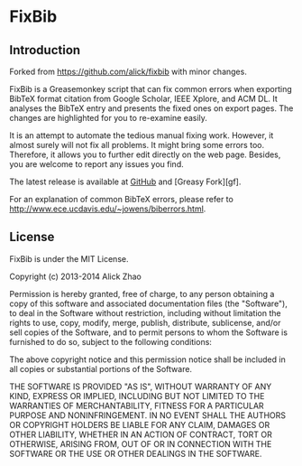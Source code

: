 # FixBib
## Introduction

Forked from https://github.com/alick/fixbib with minor changes.

FixBib is a Greasemonkey script that can fix common errors when exporting
BibTeX format citation from Google Scholar, IEEE Xplore, and ACM DL. It
analyses the BibTeX entry and presents the fixed ones on export pages. The
changes are highlighted for you to re-examine easily.

It is an attempt to automate the tedious manual fixing work. However, it almost
surely will not fix all problems. It might bring some errors too. Therefore, it
allows you to further edit directly on the web page. Besides, you are welcome to
report any issues you find.

The latest release is available at [GitHub][gh] and [Greasy Fork][gf].

[gh]: https://github.com/liyan2015/fixbib/blob/master/fixbib.user.js

For an explanation of common BibTeX errors, please refer to
<http://www.ece.ucdavis.edu/~jowens/biberrors.html>.

## License

FixBib is under the MIT License.

Copyright (c) 2013-2014 Alick Zhao

Permission is hereby granted, free of charge, to any person obtaining a copy
of this software and associated documentation files (the "Software"), to deal
in the Software without restriction, including without limitation the rights
to use, copy, modify, merge, publish, distribute, sublicense, and/or sell
copies of the Software, and to permit persons to whom the Software is
furnished to do so, subject to the following conditions:

The above copyright notice and this permission notice shall be included in
all copies or substantial portions of the Software.

THE SOFTWARE IS PROVIDED "AS IS", WITHOUT WARRANTY OF ANY KIND, EXPRESS OR
IMPLIED, INCLUDING BUT NOT LIMITED TO THE WARRANTIES OF MERCHANTABILITY,
FITNESS FOR A PARTICULAR PURPOSE AND NONINFRINGEMENT. IN NO EVENT SHALL THE
AUTHORS OR COPYRIGHT HOLDERS BE LIABLE FOR ANY CLAIM, DAMAGES OR OTHER
LIABILITY, WHETHER IN AN ACTION OF CONTRACT, TORT OR OTHERWISE, ARISING FROM,
OUT OF OR IN CONNECTION WITH THE SOFTWARE OR THE USE OR OTHER DEALINGS IN
THE SOFTWARE.
